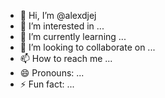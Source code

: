 - 👋 Hi, I’m @alexdjej
- 👀 I’m interested in ...
- 🌱 I’m currently learning ...
- 💞️ I’m looking to collaborate on ...
- 📫 How to reach me ...
- 😄 Pronouns: ...
- ⚡ Fun fact: ...

<!---
alexdjej/alexdjej is a ✨ special ✨ repository because its `README.md` (this file) appears on your GitHub profile.
You can click the Preview link to take a look at your changes.
--->
